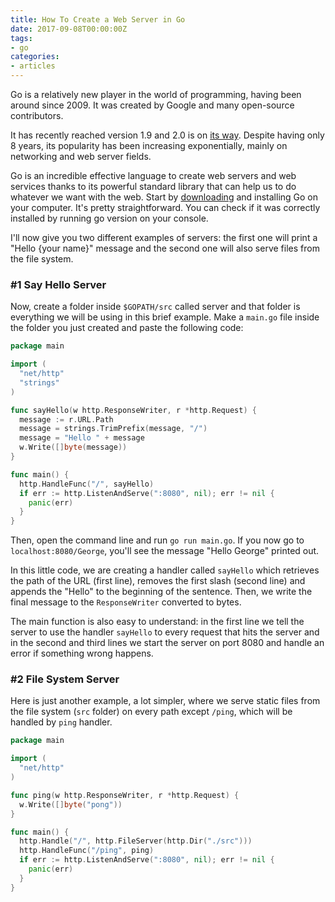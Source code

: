 ```yaml
---
title: How To Create a Web Server in Go
date: 2017-09-08T00:00:00Z
tags:
- go
categories:
- articles
---
```


Go is a relatively new player in the world of programming, having been around since 2009. It was created by Google and many open-source contributors.

<!--more-->

It has recently reached version 1.9 and 2.0 is on [its way](https://blog.golang.org/toward-go2). Despite having only 8 years, its popularity has been increasing exponentially, mainly on networking and web server fields.

Go is an incredible effective language to create web servers and web services thanks to its powerful standard library that can help us to do whatever we want with the web.
Start by [downloading](https://golang.org/doc/install) and installing Go on your computer. It's pretty straightforward. You can check if it was correctly installed by running go version on your console.

I'll now give you two different examples of servers: the first one will print a "Hello {your name}" message and the second one will also serve files from the file system.

### #1 Say Hello Server

Now, create a folder inside `$GOPATH/src` called server and that folder is everything we will be using in this brief example. Make a `main.go` file inside the folder you just created and paste the following code:

```go
package main

import (
  "net/http"
  "strings"
)

func sayHello(w http.ResponseWriter, r *http.Request) {
  message := r.URL.Path
  message = strings.TrimPrefix(message, "/")
  message = "Hello " + message
  w.Write([]byte(message))
}

func main() {
  http.HandleFunc("/", sayHello)
  if err := http.ListenAndServe(":8080", nil); err != nil {
    panic(err)
  }
}
```

Then, open the command line and run `go run main.go`. If you now go to `localhost:8080/George`, you'll see the message "Hello George" printed out.

In this little code, we are creating a handler called `sayHello` which retrieves the path of the URL (first line), removes the first slash (second line) and appends the "Hello" to the beginning of the sentence. Then, we write the final message to the `ResponseWriter` converted to bytes.

The main function is also easy to understand: in the first line we tell the server to use the handler `sayHello` to every request that hits the server and in the second and third lines we start the server on port 8080 and handle an error if something wrong happens.

### #2 File System Server

Here is just another example, a lot simpler, where we serve static files from the file system (`src` folder) on every path except `/ping`, which will be handled by `ping` handler.

```go
package main

import (
  "net/http"
)

func ping(w http.ResponseWriter, r *http.Request) {
  w.Write([]byte("pong"))
}

func main() {
  http.Handle("/", http.FileServer(http.Dir("./src")))
  http.HandleFunc("/ping", ping)
  if err := http.ListenAndServe(":8080", nil); err != nil {
    panic(err)
  }
}
```
